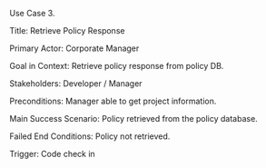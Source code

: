 Use Case 3.

Title: Retrieve Policy Response

Primary Actor: Corporate Manager

Goal in Context: Retrieve policy response from policy DB.

Stakeholders: Developer / Manager

Preconditions: Manager able to get project information.

Main Success Scenario: Policy retrieved from the policy database.

Failed End Conditions: Policy not retrieved.

Trigger: Code check in 
